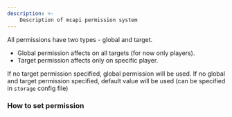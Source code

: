 ```yaml
---
description: >-
    Description of mcapi permission system
---
```


All permissions have two types - global and target. 
* Global permission affects on all targets (for now only players). 
* Target permission affects only on specific player.

If no target permission specified, global permission will be used. 
If no global and target permission specified, default value will be used (can be specified in `storage` config file)

### How to set permission


